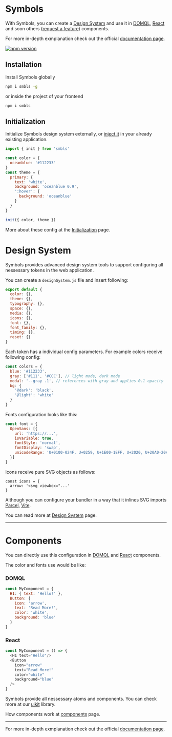 # Symbols
With Symbols, you can create a [Design System](https://github.com/symbo-ls/smbls/tree/main/packages/scratch) and use it in [DOMQL](https://github.com/symbo-ls/smbls/tree/main/uikit/domql), [React](https://github.com/symbo-ls/smbls/tree/main/uikit/react) and soon others ([request a feature](https://github.com/orgs/symbo-ls/discussions/categories/feature-request)) components.

For more in-depth exmplanation check out the official [documentation page](https://symbols.app/developers).

[![npm version](https://badge.fury.io/js/smbls.svg)](https://badge.fury.io/js/smbls)


## Installation
Install Symbols globally

```bash
npm i smbls -g
```

or inside the project of your frontend

```bash
npm i smbls
```

## Initialization

Initialize Symbols design system externally, or [inject it](https://symbols.app/docs/intro#configuration) in your already existing application.

```javascript
import { init } from 'smbls'

const color = {
  oceanblue: '#112233'
}
const theme = {
  primary: {
    text: 'white',
    background: 'oceanblue 0.9',
    ':hover': {
      background: 'oceanblue'
    }
  }
}

init({ color, theme })
```

More about these config at the [Initialization](https://symbols.app/docs/intro#initialization) page.


# Design System

Symbols provides advanced design system tools to support configuring all nessessary tokens in the web application.

You can create a `designSystem.js` file and insert following:

```javascript
export default {
  color: {},
  theme: {},
  typography: {},
  space: {},
  media: {},
  icons: {},
  font: {},
  font_family: {},
  timing: {},
  reset: {}
}
```

Each token has a individual config parameters. For example colors receive following config:

```javascript
const colors = {
  blue: '#112233',
  gray: ['#111', '#CCC'], // light mode, dark mode
  modal: '--gray .1', // references with gray and applies 0.1 opacity
  bg: {
    '@dark': 'black',
    '@light': 'white'
  }
}
```

Fonts configuration looks like this:

```javascript
const font = {
  OpenSans: [{
    url: 'https://...',
    isVariable: true,
    fontStyle: 'normal',
    fontDisplay: 'swap',
    unicodeRange: 'U+0100-024F, U+0259, U+1E00-1EFF, U+2020, U+20A0-20AB, U+20AD-20CF, U+2113, U+2C60-2C7F, U+A720-A7FF'
  }]
}
```

Icons receive pure SVG objects as follows:

```javascipt
const icons = {
  arrow: '<svg viewbox="...'
}
```

Although you can configure your bundler in a way that it inlines SVG imports [Parcel](https://github.com/ewanmellor/parcel-plugin-inline-svg), [Vite](https://www.npmjs.com/package/vite-svg-loader).

You can read more at [Design System](https://symbols.app/docs/design-system) page.

---

# Components

You can directly use this configuration in [DOMQL](https://github.com/symbo-ls/smbls/tree/main/uikit/domql) and [React](https://github.com/symbo-ls/smbls/tree/main/uikit/react) components.

The color and fonts use would be like:

### DOMQL

```javascript
const MyComponent = {
  H1: { text: 'Hello!' },
  Button: {
    icon: 'arrow',
    text: 'Read More!',
    color: 'white',
    background: 'blue'
  }
}
```

### React

```javascript
const MyComponent = () => {
  <H1 text="Hello"/>
  <Button
    icon="arrow"
    text="Read More!"
    color="white"
    background="blue"
  />
}
```

Symbols provide all nessessary atoms and components. You can check more at our [uikit](https://symbols.app/components) library.

How components work at [components](https://symbols.app/docs/components) page.

---

For more in-depth exmplanation check out the official [documentation page](https://symbols.app/developers).
